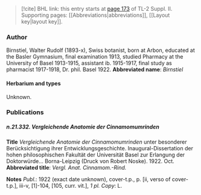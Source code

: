 > [!cite] BHL link: this entry starts at [page 173](https://www.biodiversitylibrary.org/page/33265370) of TL-2 Suppl. II.
> Supporting pages: [[Abbreviations|abbreviations]], [[Layout key|layout key]].

### Author

Birnstiel, Walter Rudolf (1893-x), Swiss botanist, born at Arbon, educated at the Basler Gymnasium, final examination 1913, studied Pharmacy at the University of Basel 1913-1915, assistant ib. 1915-1917, final study as pharmacist 1917-1918, Dr. phil. Basel 1922. 
**Abbreviated name**: *Birnstiel*

#### Herbarium and types

Unknown.

### Publications

##### n.21.332. Vergleichende Anatomie der Cinnamomumrinden

**Title**
*Vergleichende Anatomie der Cinnamomumrinden* unter besonderer Berücksichtigung ihrer Entwicklungsgeschichte. Inaugural-Dissertation der hohen philosophischen Fakultät der Universität Basel zur Erlangung der Doktorwürde... Borna-Leipzig (Druck von Robert Noske). 1922. Oct.
**Abbreviated title**: *Vergl. Anat. Cinnamom.-Rind.*

**Notes**
*Publ*.: 1922 (exact date unknown), cover-t.p., p. \[ii, verso of cover-t.p.\], iii-v, \[1\]-104, \[105, curr. vit.\], *1 pl. Copy*: L.

